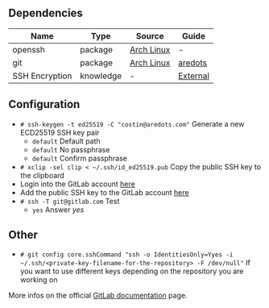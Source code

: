 ## Dependencies

| Name    | Type    | Source | Guide |
| ------- | ------- | ------ | ----- |
| openssh | package | [Arch Linux](https://security.archlinux.org/package/openssh)| - |
| git     | package | [Arch Linux](https://security.archlinux.org/package/git)| [aredots](https://gitlab.com/aredots/guides/blob/master/doc/en/application/git.md) |
| SSH Encryption| knowledge | - | [External](https://www.digitalocean.com/community/tutorials/understanding-the-ssh-encryption-and-connection-process)

## Configuration
* `# ssh-keygen -t ed25519 -C "costin@aredots.com"` Generate a new ECD25519 SSH key pair
    + `default` Default path
    + `default` No passphrase
    + `default` Confirm passphrase
* `# xclip -sel clip < ~/.ssh/id_ed25519.pub` Copy the public SSH key to the clipboard
* Login into the GitLab account [here](https://gitlab.com/users/sign_in)
* Add the public SSH key to the GitLab account [here](https://gitlab.com/profile/keys)
* `# ssh -T git@gitlab.com` Test
    + `yes` Answer *yes*

## Other
* `# git config core.sshCommand "ssh -o IdentitiesOnly=Yyes -i ~/.ssh/<private-key-filename-for-the-repository> -F /dev/null"` If you want to use different keys depending on the repository you are working on

More infos on the official [GitLab documentation](https://gitlab.com/help/ssh/README) page. 
